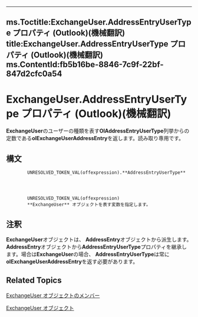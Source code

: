 

---
ms.Toctitle:ExchangeUser.AddressEntryUserType プロパティ (Outlook)(機械翻訳)
title:ExchangeUser.AddressEntryUserType プロパティ (Outlook)(機械翻訳)
ms.ContentId:fb5b16be-8846-7c9f-22bf-847d2cfc0a54
---
# ExchangeUser.AddressEntryUserType プロパティ (Outlook)(機械翻訳)




**ExchangeUser**のユーザーの種類を表す**OlAddressEntryUserType**列挙からの定数である**olExchangeUserAddressEntry**を返します。読み取り専用です。

## 構文

            UNRESOLVED_TOKEN_VAL(offexpression).**AddressEntryUserType**




            UNRESOLVED_TOKEN_VAL(offexpression)
            **ExchangeUser** オブジェクトを表す変数を指定します。



## 注釈
**ExchangeUser**オブジェクトは、 **AddressEntry**オブジェクトから派生します。**AddressEntry**オブジェクトから**AddressEntryUserType**プロパティを継承します。場合は**ExchangeUser**の場合、 **AddressEntryUserType**は常に**olExchangeUserAddressEntry**を返す必要があります。



## Related Topics

[ExchangeUser オブジェクトのメンバー](b9489e9d-0b8e-1c8d-d5df-8def4b1ee5e8.md)

[ExchangeUser オブジェクト](6ec117d1-7fdb-aa36-b567-1242f8238df0.md)




